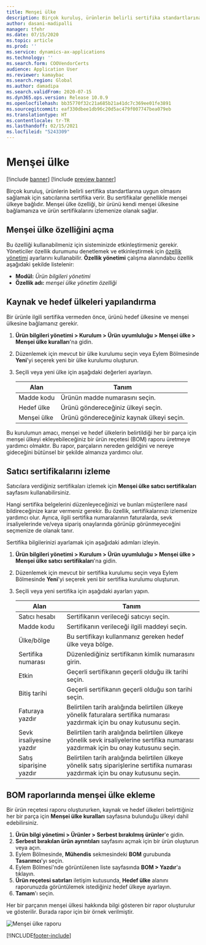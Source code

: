 ```yaml
---
title: Menşei ülke
description: Birçok kuruluş, ürünlerin belirli sertifika standartlarına uygun olmasını sağlamak için satıcılarına sertifika verir. Bu sertifikalar genellikle menşei ülkeye bağlıdır. Bu konu, bir ürünü kendi menşei ülkesine bağlamanıza ve ürün sertifikalarını izlemenize olanak sağlayan, menşei ülke özelliği hakkında bilgi sağlar.
author: dasani-madipalli
manager: tfehr
ms.date: 07/15/2020
ms.topic: article
ms.prod: ''
ms.service: dynamics-ax-applications
ms.technology: ''
ms.search.form: COOVendorCerts
audience: Application User
ms.reviewer: kamaybac
ms.search.region: Global
ms.author: damadipa
ms.search.validFrom: 2020-07-15
ms.dyn365.ops.version: Release 10.0.9
ms.openlocfilehash: bb35770f32c21a685b21a41dc7c369ee01fe3891
ms.sourcegitcommit: eaf330dbee1db96c20d5ac479f007747bea079eb
ms.translationtype: HT
ms.contentlocale: tr-TR
ms.lasthandoff: 02/15/2021
ms.locfileid: "5243309"
---
```

# <a name="country-of-origin"></a>Menşei ülke

[!include [banner](../includes/banner.md)]
[!include [preview banner](../includes/preview-banner.md)]

Birçok kuruluş, ürünlerin belirli sertifika standartlarına uygun olmasını sağlamak için satıcılarına sertifika verir. Bu sertifikalar genellikle menşei ülkeye bağlıdır. Menşei ülke özelliği, bir ürünü kendi menşei ülkesine bağlamanıza ve ürün sertifikalarını izlemenize olanak sağlar.

## <a name="turn-on-the-country-of-origin-feature"></a>Menşei ülke özelliğini açma

Bu özelliği kullanabilmeniz için sisteminizde etkinleştirmeniz gerekir. Yöneticiler özellik durumunu denetlemek ve etkinleştirmek için [özellik yönetimi](../../fin-ops-core/fin-ops/get-started/feature-management/feature-management-overview.md) ayarlarını kullanabilir. **Özellik yönetimi** çalışma alanındabu özellik aşağıdaki şekilde listelenir:

- **Modül:** *Ürün bilgileri yönetimi*
- **Özellik adı:** *menşei ülke yönetim özelliği*

## <a name="configure-source-and-destination-countries"></a>Kaynak ve hedef ülkeleri yapılandırma

Bir ürünle ilgili sertifika vermeden önce, ürünü hedef ülkesine ve menşei ülkesine bağlamanız gerekir.

1. **Ürün bilgileri yönetimi \> Kurulum \> Ürün uyumluluğu \> Menşei ülke \> Menşei ülke kuralları**'na gidin.
2. Düzenlemek için mevcut bir ülke kurulumu seçin veya Eylem Bölmesinde **Yeni**'yi seçerek yeni bir ülke kurulumu oluşturun.
3. Seçili veya yeni ülke için aşağıdaki değerleri ayarlayın.

    | Alan | Tanım |
    |---|---|
    | Madde kodu | Ürünün madde numarasını seçin. |
    | Hedef ülke | Ürünü göndereceğiniz ülkeyi seçin. |
    | Menşei ülke | Ürünü göndereceğiniz kaynak ülkeyi seçin. |

Bu kurulumun amacı, menşei ve hedef ülkelerin belirtildiği her bir parça için menşei ülkeyi ekleyebileceğiniz bir ürün reçetesi (BOM) raporu üretmeye yardımcı olmaktır. Bu rapor, parçaların nereden geldiğini ve nereye gideceğini bütünsel bir şekilde almanıza yardımcı olur.

## <a name="keep-track-of-vendor-certificates"></a>Satıcı sertifikalarını izleme

Satıcılara verdiğiniz sertifikaları izlemek için **Menşei ülke satıcı sertifikaları** sayfasını kullanabilirsiniz.

Hangi sertifika belgelerini düzenleyeceğinizi ve bunları müşterilere nasıl bildireceğinize karar vermeniz gerekir. Bu özellik, sertifikalarınızı izlemenize yardımcı olur. Ayrıca, ilgili sertifika numaralarının faturalarda, sevk irsaliyelerinde ve/veya sipariş onaylarında görünüp görünmeyeceğini seçmenize de olanak tanır.

Sertifika bilgilerinizi ayarlamak için aşağıdaki adımları izleyin.

1. **Ürün bilgileri yönetimi \> Kurulum \> Ürün uyumluluğu \> Menşei ülke \> Menşei ülke satıcı sertifikaları**'na gidin.
2. Düzenlemek için mevcut bir sertifika kurulumu seçin veya Eylem Bölmesinde **Yeni**'yi seçerek yeni bir sertifika kurulumu oluşturun.
3. Seçili veya yeni sertifika için aşağıdaki ayarları yapın.

    | Alan | Tanım |
    |---|---|
    | Satıcı hesabı | Sertifikanın verileceği satıcıyı seçin. |
    | Madde kodu | Sertifikanın verileceği ilgili maddeyi seçin. |
    | Ülke/bölge | Bu sertifikayı kullanmanız gereken hedef ülke veya bölge. |
    | Sertifika numarası | Düzenlediğiniz sertifikanın kimlik numarasını girin. |
    | Etkin | Geçerli sertifikanın geçerli olduğu ilk tarihi seçin.|
    | Bitiş tarihi | Geçerli sertifikanın geçerli olduğu son tarihi seçin. |
    | Faturaya yazdır | Belirtilen tarih aralığında belirtilen ülkeye yönelik faturalara sertifika numarası yazdırmak için bu onay kutusunu seçin. |
    | Sevk irsaliyesine yazdır | Belirtilen tarih aralığında belirtilen ülkeye yönelik sevk irsaliyelerine sertifika numarası yazdırmak için bu onay kutusunu seçin. |
    | Satış siparişine yazdır | Belirtilen tarih aralığında belirtilen ülkeye yönelik satış siparişlerine sertifika numarası yazdırmak için bu onay kutusunu seçin. |

## <a name="include-the-country-of-origin-on-bom-reports"></a>BOM raporlarında menşei ülke ekleme

Bir ürün reçetesi raporu oluştururken, kaynak ve hedef ülkeleri belirttiğiniz her bir parça için **Menşei ülke kuralları** sayfasına bulunduğu ülkeyi dahil edebilirsiniz.

1. **Ürün bilgi yönetimi \> Ürünler \> Serbest bırakılmış ürünler**'e gidin.
1. **Serbest bırakılan ürün ayrıntıları** sayfasını açmak için bir ürün oluşturun veya açın.
1. Eylem Bölmesinde, **Mühendis** sekmesindeki **BOM** gurubunda **Tasarımcı**'yı seçin.
1. Eylem Bölmesi'nde görüntülenen liste sayfasında **BOM \> Yazdır**'a tıklayın.
1. **Ürün reçetesi satırları** iletişim kutusunda, **Hedef ülke** alanını raporunuzda görüntülemek istediğiniz hedef ülkeye ayarlayın.
1. **Tamam**'ı seçin.

Her bir parçanın menşei ülkesi hakkında bilgi gösteren bir rapor oluşturulur ve gösterilir. Burada rapor için bir örnek verilmiştir.

![Menşei ülke raporu](media/country-of-origin-report.png "Menşei ülke raporu")


[!INCLUDE[footer-include](../../includes/footer-banner.md)]